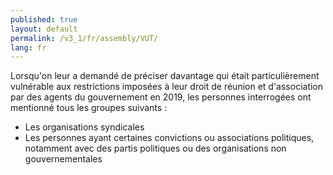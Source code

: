 ```yaml
---
published: true
layout: default
permalink: /v3_1/fr/assembly/VUT/
lang: fr
---
```


Lorsqu'on leur a demandé de préciser davantage qui était particulièrement vulnérable aux restrictions imposées à leur droit de réunion et d'association par des agents du gouvernement en 2019, les personnes interrogées ont mentionné tous les groupes suivants :

-	Les organisations syndicales
-	Les personnes ayant certaines convictions ou associations politiques, notamment avec des partis politiques ou des organisations non gouvernementales
